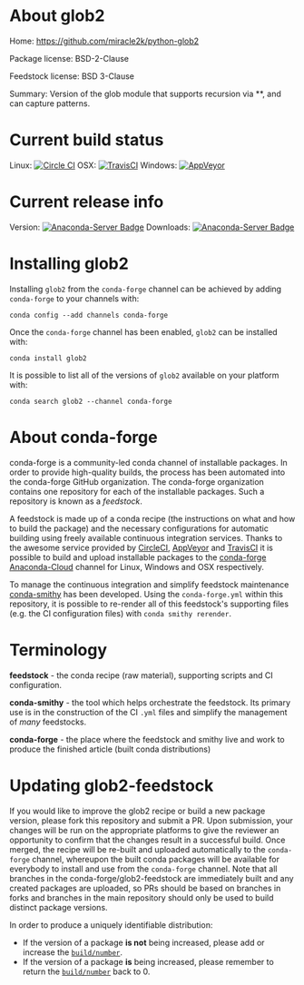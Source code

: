 About glob2
===========

Home: https://github.com/miracle2k/python-glob2

Package license: BSD-2-Clause

Feedstock license: BSD 3-Clause

Summary: Version of the glob module that supports recursion via **, and can capture patterns.



Current build status
====================

Linux: [![Circle CI](https://circleci.com/gh/conda-forge/glob2-feedstock.svg?style=shield)](https://circleci.com/gh/conda-forge/glob2-feedstock)
OSX: [![TravisCI](https://travis-ci.org/conda-forge/glob2-feedstock.svg?branch=master)](https://travis-ci.org/conda-forge/glob2-feedstock)
Windows: [![AppVeyor](https://ci.appveyor.com/api/projects/status/github/conda-forge/glob2-feedstock?svg=True)](https://ci.appveyor.com/project/conda-forge/glob2-feedstock/branch/master)

Current release info
====================
Version: [![Anaconda-Server Badge](https://anaconda.org/conda-forge/glob2/badges/version.svg)](https://anaconda.org/conda-forge/glob2)
Downloads: [![Anaconda-Server Badge](https://anaconda.org/conda-forge/glob2/badges/downloads.svg)](https://anaconda.org/conda-forge/glob2)

Installing glob2
================

Installing `glob2` from the `conda-forge` channel can be achieved by adding `conda-forge` to your channels with:

```
conda config --add channels conda-forge
```

Once the `conda-forge` channel has been enabled, `glob2` can be installed with:

```
conda install glob2
```

It is possible to list all of the versions of `glob2` available on your platform with:

```
conda search glob2 --channel conda-forge
```


About conda-forge
=================

conda-forge is a community-led conda channel of installable packages.
In order to provide high-quality builds, the process has been automated into the
conda-forge GitHub organization. The conda-forge organization contains one repository
for each of the installable packages. Such a repository is known as a *feedstock*.

A feedstock is made up of a conda recipe (the instructions on what and how to build
the package) and the necessary configurations for automatic building using freely
available continuous integration services. Thanks to the awesome service provided by
[CircleCI](https://circleci.com/), [AppVeyor](http://www.appveyor.com/)
and [TravisCI](https://travis-ci.org/) it is possible to build and upload installable
packages to the [conda-forge](https://anaconda.org/conda-forge)
[Anaconda-Cloud](http://docs.anaconda.org/) channel for Linux, Windows and OSX respectively.

To manage the continuous integration and simplify feedstock maintenance
[conda-smithy](http://github.com/conda-forge/conda-smithy) has been developed.
Using the ``conda-forge.yml`` within this repository, it is possible to re-render all of
this feedstock's supporting files (e.g. the CI configuration files) with ``conda smithy rerender``.


Terminology
===========

**feedstock** - the conda recipe (raw material), supporting scripts and CI configuration.

**conda-smithy** - the tool which helps orchestrate the feedstock.
                   Its primary use is in the construction of the CI ``.yml`` files
                   and simplify the management of *many* feedstocks.

**conda-forge** - the place where the feedstock and smithy live and work to
                  produce the finished article (built conda distributions)


Updating glob2-feedstock
========================

If you would like to improve the glob2 recipe or build a new
package version, please fork this repository and submit a PR. Upon submission,
your changes will be run on the appropriate platforms to give the reviewer an
opportunity to confirm that the changes result in a successful build. Once
merged, the recipe will be re-built and uploaded automatically to the
`conda-forge` channel, whereupon the built conda packages will be available for
everybody to install and use from the `conda-forge` channel.
Note that all branches in the conda-forge/glob2-feedstock are
immediately built and any created packages are uploaded, so PRs should be based
on branches in forks and branches in the main repository should only be used to
build distinct package versions.

In order to produce a uniquely identifiable distribution:
 * If the version of a package **is not** being increased, please add or increase
   the [``build/number``](http://conda.pydata.org/docs/building/meta-yaml.html#build-number-and-string).
 * If the version of a package **is** being increased, please remember to return
   the [``build/number``](http://conda.pydata.org/docs/building/meta-yaml.html#build-number-and-string)
   back to 0.
